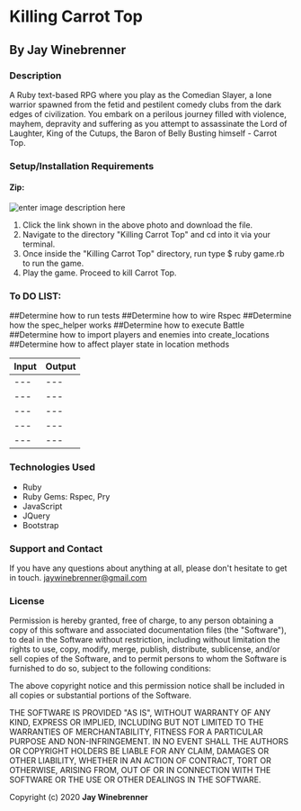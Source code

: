 # Killing Carrot Top

## By **Jay Winebrenner**

### Description

A Ruby text-based RPG where you play as the Comedian Slayer, a lone warrior spawned from the fetid and pestilent comedy clubs from the dark edges of civilization. You embark on a perilous journey filled with violence, mayhem, depravity and suffering  as you attempt to assassinate the Lord of Laughter, King of the Cutups, the Baron of Belly Busting himself - Carrot Top.

### Setup/Installation Requirements

#### Zip:

![enter image description here](https://i.imgur.com/KW12jKc.jpg "read")

 1. Click the link shown in the above photo and download the file.
 2. Navigate to the directory "Killing Carrot Top" and cd into it via your terminal.
 3. Once inside the "Killing Carrot Top" directory, run type
 $ ruby game.rb
   to run the game.
 4. Play the game. Proceed to kill Carrot Top.

### To DO LIST:
##Determine how to run tests
##Determine how to wire Rspec
##Determine how the spec_helper works
##Determine how to execute Battle
##Determine how to import players and enemies into create_locations
##Determine how to affect player state in location methods

|Input|Output|
|---|---|
|---|---|
|---|---|
|---|---|
|---|---|
|---|---|

### Technologies Used

 - Ruby
 - Ruby Gems: Rspec, Pry
 - JavaScript
 - JQuery
 - Bootstrap

### Support and Contact

If you have any questions about anything at all, please don't hesitate to get in touch. jaywinebrenner@gmail.com


### License

Permission is hereby granted, free of charge, to any person obtaining a copy of this software and associated documentation files (the "Software"), to deal in the Software without restriction, including without limitation the rights to use, copy, modify, merge, publish, distribute, sublicense, and/or sell copies of the Software, and to permit persons to whom the Software is furnished to do so, subject to the following conditions:

The above copyright notice and this permission notice shall be included in all copies or substantial portions of the Software.

THE SOFTWARE IS PROVIDED "AS IS", WITHOUT WARRANTY OF ANY KIND, EXPRESS OR IMPLIED, INCLUDING BUT NOT LIMITED TO THE WARRANTIES OF MERCHANTABILITY, FITNESS FOR A PARTICULAR PURPOSE AND NON-INFRINGEMENT. IN NO EVENT SHALL THE AUTHORS OR COPYRIGHT HOLDERS BE LIABLE FOR ANY CLAIM, DAMAGES OR OTHER LIABILITY, WHETHER IN AN ACTION OF CONTRACT, TORT OR OTHERWISE, ARISING FROM, OUT OF OR IN CONNECTION WITH THE SOFTWARE OR THE USE OR OTHER DEALINGS IN THE SOFTWARE.

Copyright (c) 2020 **Jay Winebrenner**
